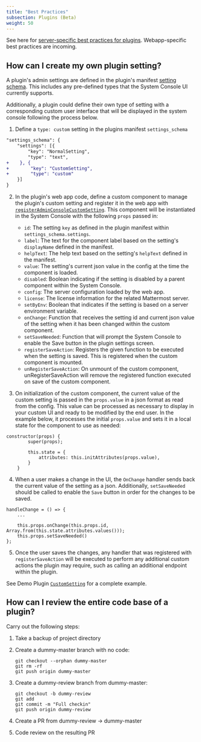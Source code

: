 ```yaml
---
title: "Best Practices"
subsection: Plugins (Beta)
weight: 50
---
```


See here for [server-specific best practices for plugins](/extend/plugins/server/best-practices/). Webapp-specific best practices are incoming.

## How can I create my own plugin setting?

A plugin's admin settings are defined in the plugin's manifest [setting schema](https://developers.mattermost.com/extend/plugins/manifest-reference/#settings_schema). This includes any pre-defined types that the System Console UI currently supports. 

Additionally, a plugin could define their own type of setting with a corresponding custom user interface that will be displayed in the system console following the process below. 

1. Define a `type: custom` setting in the plugins manifest `settings_schema`

```diff
"settings_schema": {
    "settings": [{
        "key": "NormalSetting",
        "type": "text",
+    }, {
+        "key": "CustomSetting",
+        "type": "custom"
    }]
}
```

2. In the plugin's web app code, define a custom component to manage the plugin's custom setting and register it in the web app with [`registerAdminConsoleCustomSetting`](https://developers.mattermost.com/extend/plugins/webapp/reference/#registerAdminConsoleCustomSetting). This component will be instantiated in the System Console with the following `props` passed in:

    - `id`: The setting `key` as defined in the plugin manifest within `settings_schema.settings`.
    - `label`: The text for the component label based on the setting's `displayName` defined in the manifest. 
    - `helpText`: The help text based on the setting's `helpText` defined in the manifest. 
    - `value`: The setting's current json value in the config at the time the component is loaded.
    - `disabled`: Boolean indicating if the setting is disabled by a parent component within the System Console.
    - `config`: The server configuration loaded by the web app.
    - `license`: The license information for the related Mattermost server.
    - `setByEnv`: Boolean that indicates if the setting is based on a server environment variable. 
    - `onChange`: Function that receives the setting id and current json value of the setting when it has been changed within the custom component. 
    - `setSaveNeeded`: Function that will prompt the System Console to enable the Save button in the plugin settings screen. 
    - `registerSaveAction`: Registers the given function to be executed when the setting is saved. This is registered when the custom component is mounted.
    - `unRegisterSaveAction`: On unmount of the custom component, unRegisterSaveAction will remove the registered function executed on save of the custom component.

3. On initialization of the custom component, the current value of the custom setting is passed in the `props.value` in a json format as read from the config. This value can be processed as necessary to display in your custom UI and ready to be modified by the end user. In the example below, it processes the initial `props.value` and sets it in a local state for the component to use as needed:

```
constructor(props) {
        super(props);

        this.state = {
            attributes: this.initAttributes(props.value),
        }
    }
```


4. When a user makes a change in the UI, the `OnChange` handler sends back the current value of the setting as a json. Additionally, `setSaveNeeded` should be called to enable the `Save` button in order for the changes to be saved.

```
handleChange = () => {
    ...

    this.props.onChange(this.props.id,  Array.from(this.state.attributes.values()));
    this.props.setSaveNeeded()
};
```

5. Once the user saves the changes, any handler that was registered with `registerSaveAction` will be executed to perform any additional custom actions the plugin may require, such as calling an additional endpoint within the plugin. 

See Demo Plugin [`CustomSetting`](https://github.com/mattermost/mattermost-plugin-demo/blob/master/webapp/src/components/admin_settings/custom_setting.jsx) for a complete example.

## How can I review the entire code base of a plugin?

Carry out the following steps:

1. Take a backup of project directory
2. Create a dummy-master branch with no code:

   ```
   git checkout --orphan dummy-master
   git rm -rf
   git push origin dummy-master
   ```

3. Create a dummy-review branch from dummy-master:

   ```
   git checkout -b dummy-review
   git add
   git commit -m "Full checkin"
   git push origin dummy-review
   ```

4. Create a PR from dummy-review -> dummy-master

5. Code review on the resulting PR
